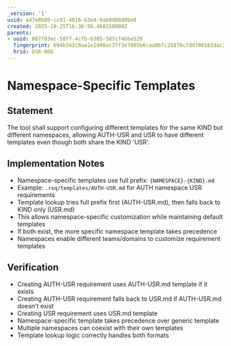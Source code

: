 ```yaml
---
_version: '1'
uuid: a47e8689-cc91-4816-b3e4-9ab0d88d0be8
created: 2025-10-25T16:36:56.468158008Z
parents:
- uuid: 007f03ec-58ff-4cfb-b305-58fcf46be529
  fingerprint: 694b343c0aa1e2d40ac2ff3e7805b6caa86fc25876c7dd700182dac26d31ec79
  hrid: USR-006
---
```

# Namespace-Specific Templates

## Statement

The tool shall support configuring different templates for the same KIND but different namespaces, allowing AUTH-USR and USR to have different templates even though both share the KIND 'USR'.

## Implementation Notes

- Namespace-specific templates use full prefix: `{NAMESPACE}-{KIND}.md`
- Example: `.req/templates/AUTH-USR.md` for AUTH namespace USR requirements
- Template lookup tries full prefix first (AUTH-USR.md), then falls back to KIND only (USR.md)
- This allows namespace-specific customization while maintaining default templates
- If both exist, the more specific namespace template takes precedence
- Namespaces enable different teams/domains to customize requirement templates

## Verification

- Creating AUTH-USR requirement uses AUTH-USR.md template if it exists
- Creating AUTH-USR requirement falls back to USR.md if AUTH-USR.md doesn't exist
- Creating USR requirement uses USR.md template
- Namespace-specific template takes precedence over generic template
- Multiple namespaces can coexist with their own templates
- Template lookup logic correctly handles both formats
